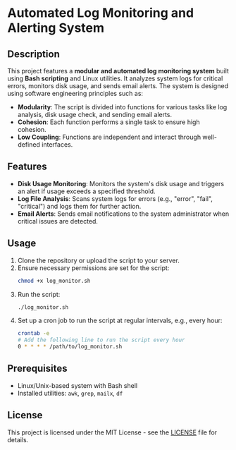
# Automated Log Monitoring and Alerting System

## Description

This project features a **modular and automated log monitoring system** built using **Bash scripting** and Linux utilities. It analyzes system logs for critical errors, monitors disk usage, and sends email alerts. The system is designed using software engineering principles such as:

- **Modularity**: The script is divided into functions for various tasks like log analysis, disk usage check, and sending email alerts.
- **Cohesion**: Each function performs a single task to ensure high cohesion.
- **Low Coupling**: Functions are independent and interact through well-defined interfaces.

## Features

- **Disk Usage Monitoring**: Monitors the system's disk usage and triggers an alert if usage exceeds a specified threshold.
- **Log File Analysis**: Scans system logs for errors (e.g., "error", "fail", "critical") and logs them for further action.
- **Email Alerts**: Sends email notifications to the system administrator when critical issues are detected.

## Usage

1. Clone the repository or upload the script to your server.
2. Ensure necessary permissions are set for the script:
   ```bash
   chmod +x log_monitor.sh
   ```
3. Run the script:
   ```bash
   ./log_monitor.sh
   ```
4. Set up a cron job to run the script at regular intervals, e.g., every hour:
   ```bash
   crontab -e
   # Add the following line to run the script every hour
   0 * * * * /path/to/log_monitor.sh
   ```

## Prerequisites

- Linux/Unix-based system with Bash shell
- Installed utilities: `awk`, `grep`, `mailx`, `df`

## License

This project is licensed under the MIT License - see the [LICENSE](LICENSE) file for details.
